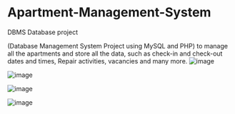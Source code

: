 # Apartment-Management-System
DBMS Database project 

(Database Management System Project using MySQL and PHP) to manage all the apartments and store all the data, such as
check-in and check-out dates and times, Repair activities, vacancies and many more.
![image](https://user-images.githubusercontent.com/80577092/187677901-001299d0-a466-4deb-b761-61f9ebd7a076.png)

![image](https://user-images.githubusercontent.com/80577092/187674805-c77e2cf3-5255-423d-88e4-e1a0a915ab38.png)

![image](https://user-images.githubusercontent.com/80577092/187674700-0354a78c-5d38-4d21-9ae3-87f5cbe5ebca.png)

![image](https://user-images.githubusercontent.com/80577092/187674982-5f1508c1-ea98-46c2-a07b-5bb5ed9b0234.png)
